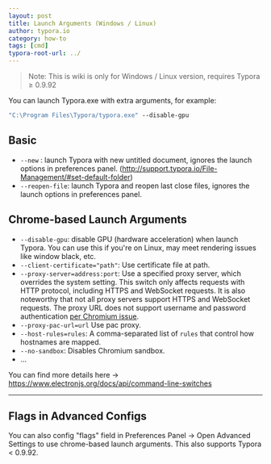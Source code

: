 ```yaml
---
layout: post
title: Launch Arguments (Windows / Linux)
author: typora.io
category: how-to
tags: [cmd]
typora-root-url: ../
---
```


> Note: This is wiki is only for Windows / Linux version, requires Typora ≥ 0.9.92

You can launch Typora.exe with extra arguments, for example:

```cmd
"C:\Program Files\Typora/typora.exe" --disable-gpu
```

## Basic

- `--new` : launch Typora with new untitled document, ignores the launch options in preferences panel. (http://support.typora.io/File-Management/#set-default-folder)
- `--reopen-file`: launch Typora and reopen last close files, ignores the launch options in preferences panel. 

## Chrome-based Launch Arguments

- `--disable-gpu`: disable GPU (hardware acceleration) when launch Typora. You can use this if you're on Linux, may meet rendering issues like window black, etc.
- `--client-certificate="path"`: Use certificate file at path.
- `--proxy-server=address:port`: Use a specified proxy server, which overrides the system setting. This switch only affects requests with HTTP protocol, including HTTPS and WebSocket requests. It is also noteworthy that not all proxy servers support HTTPS and WebSocket requests. The proxy URL does not support username and password authentication [per Chromium issue](https://bugs.chromium.org/p/chromium/issues/detail?id=615947).
- `--proxy-pac-url=url` Use pac proxy.
- `--host-rules=rules`: A comma-separated list of `rules` that control how hostnames are mapped.
- `--no-sandbox`: Disables Chromium sandbox.
- ...

You can find more details here → https://www.electronjs.org/docs/api/command-line-switches

---

## Flags in Advanced Configs

You can also config "flags" field in Preferences Panel → Open Advanced Settings to use chrome-based launch arguments. This also supports Typora < 0.9.92.